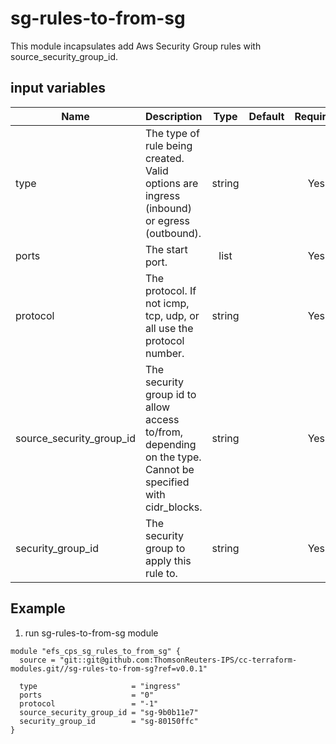 # sg-rules-to-from-sg

This module incapsulates add Aws Security Group rules with source_security_group_id.

## input variables

| Name | Description | Type | Default | Required |
|------|-------------|:----:|:-----:|:-----:|
|type|The type of rule being created. Valid options are ingress (inbound) or egress (outbound).|string||Yes|
|ports|The start port.|list||Yes|
|protocol|The protocol. If not icmp, tcp, udp, or all use the protocol number.|string||Yes|
|source_security_group_id|The security group id to allow access to/from, depending on the type. Cannot be specified with cidr_blocks.|string||Yes|
|security_group_id|The security group to apply this rule to.|string||Yes|


## Example ##

1. run sg-rules-to-from-sg module

``` hcl
module "efs_cps_sg_rules_to_from_sg" {
  source = "git::git@github.com:ThomsonReuters-IPS/cc-terraform-modules.git//sg-rules-to-from-sg?ref=v0.0.1"

  type                     = "ingress"
  ports                    = "0"
  protocol                 = "-1"
  source_security_group_id = "sg-9b0b11e7"
  security_group_id        = "sg-80150ffc"
}
```